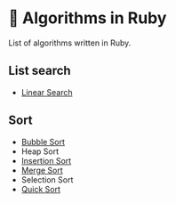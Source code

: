 # 📖 Algorithms in Ruby
List of algorithms written in Ruby.

## List search
- [Linear Search](https://github.com/leena-io/algorithms-in-ruby/blob/master/list-search/linear_search.rb)

## Sort
- [Bubble Sort](https://github.com/leena-io/algorithms-in-ruby/blob/master/sort/bubble_sort.rb)
- Heap Sort
- [Insertion Sort](https://github.com/leena-io/algorithms-in-ruby/blob/master/sort/insertion_sort.rb)
- [Merge Sort](https://github.com/leena-io/algorithms-in-ruby/blob/master/sort/merge_sort.rb)
- Selection Sort
- [Quick Sort](https://github.com/leena-io/algorithms-in-ruby/blob/master/sort/quick_sort.rb)
